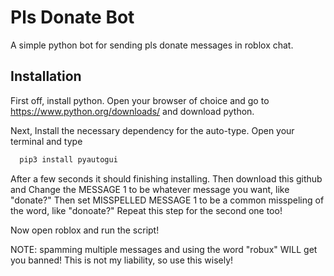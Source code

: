 
# Pls Donate Bot

A simple python bot for sending pls donate messages in roblox chat.


## Installation

First off, install python.
Open your browser of choice and go to https://www.python.org/downloads/ and download python.

Next, Install the necessary dependency for the auto-type. Open your terminal and type
```bash
  pip3 install pyautogui
```
After a few seconds it should finishing installing. 
Then download this github and Change the MESSAGE 1 to be whatever message you want, like "donate?" Then set MISSPELLED MESSAGE 1 to be a common misspeling of the word, like "donoate?"
Repeat this step for the second one too!

Now open roblox and run the script!

NOTE: spamming multiple messages and using the word "robux" WILL get you banned! This is not my liability, so use this wisely!
